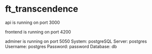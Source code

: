 # ft_transcendence

api is running on port 3000

frontend is running on port 4200

adminer is running on port 5050
  System: postgreSQL
  Server: postgres
  Username: postgres
  Password: password
  Database: db
